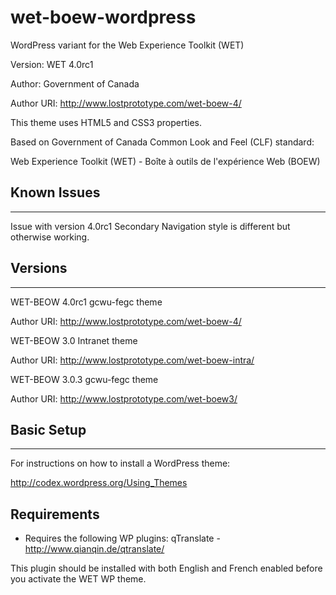 wet-boew-wordpress
==================

WordPress variant for the Web Experience Toolkit (WET)

Version: WET 4.0rc1

Author: Government of Canada

Author URI: http://www.lostprototype.com/wet-boew-4/

This theme uses HTML5 and CSS3 properties.

Based on Government of Canada Common Look and Feel (CLF) standard:

Web Experience Toolkit (WET) - Boîte à outils de l'expérience Web (BOEW)

## Known Issues
---------------------------------

Issue with version 4.0rc1
Secondary Navigation style is different but otherwise working.

## Versions
---------------------------------

WET-BEOW 4.0rc1 gcwu-fegc theme

Author URI: http://www.lostprototype.com/wet-boew-4/

WET-BEOW 3.0 Intranet theme

Author URI: http://www.lostprototype.com/wet-boew-intra/

WET-BEOW 3.0.3 gcwu-fegc theme

Author URI: http://www.lostprototype.com/wet-boew3/


## Basic Setup
---------------------------------

For instructions on how to install a WordPress theme:

http://codex.wordpress.org/Using_Themes

## Requirements

- Requires the following WP plugins:
qTranslate - http://www.qianqin.de/qtranslate/

This plugin should be installed with both English and French enabled before you activate the WET WP theme.
